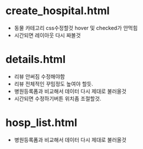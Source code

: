 # create_hospital.html
- 동물 카테고리 css수정할것 hover 및 checked가 안먹힘
- 시간되면 레이아웃 다시 짜볼것

# details.html
- 리뷰 안써짐 수정해야함
- 리뷰 전체적인 꾸밈정도 높여야 할듯.
- 병원등록폼과 비교해서 데이터 다시 제대로 불러올것
- 시간되면 수정하기버튼 위치좀 조절할것.

# hosp_list.html
- 병원등록폼과 비교해서 데이터 다시 제대로 불러올것